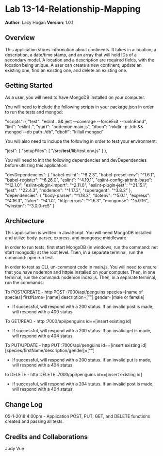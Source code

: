 # Lab 13-14-Relationship-Mapping
**Author**: Lacy Hogan
**Version**: 1.0.1

## Overview
This application stores information about continents. It takes in a location, a description, a date/time stamp, and an array that will hold IDs of a secondary model. A location and a description are required fields, with the location being unique. A user can create a new continent, update an existing one, find an existing one, and delete an existing one.

## Getting Started
As a user, you will need to have MongoDB installed on your computer. 

You will need to include the following scripts in your package.json in order to run the tests and mongod:

 "scripts": {
    "test": "eslint . && jest --coverage --forceExit --runInBand",
    "lint": "eslint .",
    "start": "nodemon main.js",
    "dbon": "mkdir -p ./db && mongod --db path ./db",
    "dboff": "killall mongod"

You will also need to include the following in order to test your environment:

  "jest": {
    "setupFiles": [
      "<rootDir>/src/__test__/lib/test.env.js"
    ]
  },

You will need to init the following dependencies and devDependencies before utilizing this application:

  "devDependencies": {
    "babel-eslint": "^8.2.3",
    "babel-preset-env": "^1.6.1",
    "babel-register": "^6.26.0",
    "eslint": "^4.19.1",
    "eslint-config-airbnb-base": "^12.1.0",
    "eslint-plugin-import": "^2.11.0",
    "eslint-plugin-jest": "^21.15.1",
    "jest": "^22.4.3",
    "nodemon": "^1.17.3",
    "superagent": "^3.8.2"
  },
  "dependencies": {
    "body-parser": "^1.18.2",
    "dotenv": "^5.0.1",
    "express": "^4.16.3",
    "faker": "^4.1.0",
    "http-errors": "^1.6.3",
    "mongoose": "^5.0.16",
    "winston": "^3.0.0-rc5"
  }

## Architecture
This application is written in JavaScript. You will need MongoDB installed and utilize body-parser, express, and mongoose middleware. 

In order to run tests, first start MongoDB (in windows, run the command: net start mongodb) at the root level. Then, in a separate terminal, run the command: npm run test.

In order to test as CLI, un-comment code in main.js. You will need to ensure that you have nodemon and httpie installed on your computer. Then, in one terminal, run the command: nodemon index.js. Then, in a separate terminal, run the commands:

To POST/CREATE - http POST :7000/api/penguins species=[name of species] firstName=[name] description=[""] gender=[male or female]

- If successful, will respond with a 200 status. If an invalid post is made, will respond with a 400 status

To GET/READ - http :7000/api/penguins id==[insert existing id]

- If successful, will respond with a 200 status. If an invalid get is made, will respond with a 404 status

To PUT/UPDATE - http PUT :7000/api/penguins id==[insert existing id] [species/firstName/description/gender]=[""]

- If successful, will respond with a 200 status. If an invalid put is made, will respond with a 404 status

to DELETE - http DELETE :7000/api/penguins id==[insert existing id]

- If successful, will respond with a 204 status. If an invalid post is made, will respond with a 404 status

## Change Log
05-1-2018 4:00pm - Application POST, PUT, GET, and DELETE functions created and passing all tests.

## Credits and Collaborations
Judy Vue
